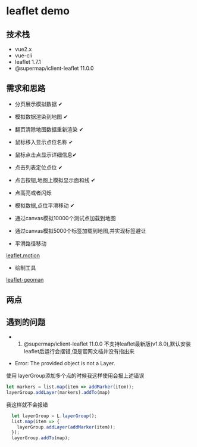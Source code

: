 # leaflet demo

## 技术栈

+ vue2.x
+ vue-cli
+ leaflet 1.7.1
+ @supermap/iclient-leaflet 11.0.0

## 需求和思路

+ 分页展示模拟数据 ✔

+ 模拟数据渲染到地图 ✔

+ 翻页清除地图数据重新渲染 ✔

+ 鼠标移入显示点位名称 ✔

+ 鼠标点击点显示详细信息✔

+ 点击列表定位点位 ✔

+ 点击按钮,地图上模拟显示面和线 ✔

+ 点高亮或者闪烁 

+ 模拟数据,点位平滑移动 ✔

+ 通过canvas模拟10000个测试点加载到地图

+ 通过canvas模拟5000个标签加载到地图,并实现标签避让

+ 平滑路径移动

[leaflet.motion](https://github.com/Igor-Vladyka/leaflet.motion)

+ 绘制工具

[leaflet-geoman](https://github.com/geoman-io/leaflet-geoman)

## 两点

## 遇到的问题

+ 1. @supermap/iclient-leaflet 11.0.0 不支持leaflet最新版(v1.8.0),默认安装leaflet后运行会摆错,但是官网文档并没有指出来

+ Error: The provided object is not a Layer.

使用 layerGroup添加多个点的时候我这样使用会报上述错误

```js
let markers = list.map(item => addMarker(item));
layerGroup.addLayer(markers).addTo(map)
```

我这样就不会报错

```js
  let layerGroup = L.layerGroup();
  list.map(item => {
    layerGroup.addLayer(addMarker(item));
  });
  layerGroup.addTo(map);
```
